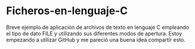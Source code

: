 # Ficheros-en-lenguaje-C
Breve ejemplo de aplicación de archivos de texto en lenguaje C empleando el tipo de dato FILE y utilizando sus diferentes modos de apertura. Estoy empezando a utilizar GitHub y me pareció una buena idea compartir esto.
